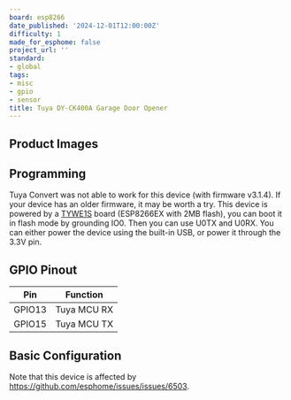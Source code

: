 ```yaml
---
board: esp8266
date_published: '2024-12-01T12:00:00Z'
difficulty: 1
made_for_esphome: false
project_url: ''
standard:
- global
tags:
- misc
- gpio
- sensor
title: Tuya DY-CK400A Garage Door Opener
---
```


## Product Images

## Programming

Tuya Convert was not able to work for this device (with firmware v3.1.4). If your device has an older firmware, it may be worth a try.
This device is powered by a [TYWE1S](https://developer.tuya.com/en/docs/iot/wifie1smodule?id=K9605thnvg3e7) board (ESP8266EX with 2MB flash), you can boot it in flash mode by grounding IO0. Then you can use U0TX and U0RX. You can either power the device using the built-in USB, or power it through the 3.3V pin.

## GPIO Pinout

| Pin    | Function    |
|--------|-------------|
| GPIO13 | Tuya MCU RX |
| GPIO15 | Tuya MCU TX |

## Basic Configuration

Note that this device is affected by https://github.com/esphome/issues/issues/6503.